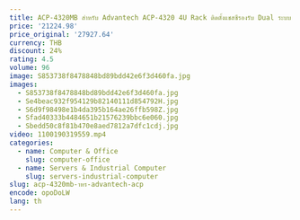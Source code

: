 ```yaml
---
title: ACP-4320MB สําหรับ Advantech ACP-4320 4U Rack ติดตั้งแชสซีรองรับ Dual ระบบ HDD Bay ACP-4320MB-00C หน่วยเดียวกล่อง
price: '21224.98'
price_original: '27927.64'
currency: THB
discount: 24%
rating: 4.5
volume: 96
image: S853738f8478848bd89bdd42e6f3d460fa.jpg
images:
  - S853738f8478848bd89bdd42e6f3d460fa.jpg
  - Se4beac932f954129b82140111d854792H.jpg
  - S6d9f98498e1b4da395b164ae26ffb598Z.jpg
  - Sfad40333b4484651b21576239bbc6e060.jpg
  - Sbedd50c8f81b470e8aed7812a7dfc1cdj.jpg
video: 1100190319559.mp4
categories:
  - name: Computer & Office
    slug: computer-office
  - name: Servers & Industrial Computer
    slug: servers-industrial-computer
slug: acp-4320mb-าหร-advantech-acp
encode: opoDoLW
lang: th
---
```

  